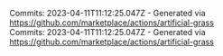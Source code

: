 Commits: 2023-04-11T11:12:25.047Z - Generated via https://github.com/marketplace/actions/artificial-grass
<br>
Commits: 2023-04-11T11:12:25.047Z - Generated via https://github.com/marketplace/actions/artificial-grass
<br>
